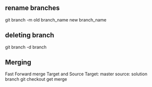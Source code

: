 ## rename branches
git branch -m old branch_name new branch_name

## deleting branch 
git branch -d branch

## Merging
Fast Forward  merge
Target and Source
Target: master
source: solution branch
git checkout<target-branch>
get merge <source branch> 

